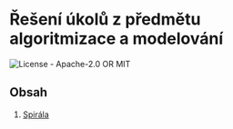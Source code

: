 # Řešení úkolů z předmětu algoritmizace a modelování

![License - Apache-2.0 OR MIT](https://img.shields.io/badge/License-Apache--2.0_OR_MIT-blue)

## Obsah

1. [Spirála](https://github.com/AntoninHorkel/algs/blob/main/001-spiral)
